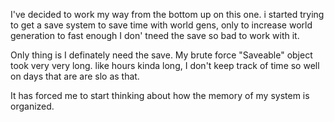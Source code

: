I've decided to work my way from the bottom up on this one. i started trying to get a save system to save time with world gens, only to increase world generation to fast enough I don' tneed the save so bad to work with it.

Only thing is I definately need the save.
My brute force "Saveable" object took very very long. like hours kinda long, I don't keep track of time so well on days that are are slo as that.

It has forced me to start thinking about how the memory of my system is organized.